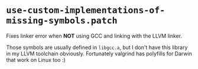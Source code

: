 # `use-custom-implementations-of-missing-symbols.patch`

Fixes linker error when **NOT** using GCC and linking with
the LLVM linker.

Those symbols are usually defined in `libgcc.a`, but I don't
have this library in my LLVM toolchain obviously. Fortunately
valgrind has polyfills for Darwin that work on Linux too :)
